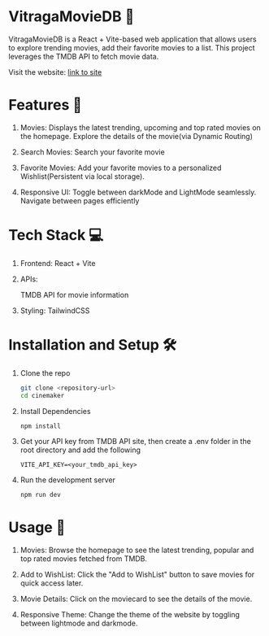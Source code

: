 # VitragaMovieDB 🎥

VitragaMovieDB is a React + Vite-based web application that allows users to explore trending movies, add their favorite movies to a list. This project leverages the TMDB API to fetch movie data.

Visit the website: [link to site](https://vitraga-assignment.vercel.app/)

# Features 🚀

1. Movies: Displays the latest trending, upcoming and top rated movies on the homepage. Explore the details of the movie(via Dynamic Routing)

2. Search Movies: Search your favorite movie

3. Favorite Movies: Add your favorite movies to a personalized Wishlist(Persistent via local storage).

4. Responsive UI: Toggle between darkMode and LightMode seamlessly. Navigate between pages efficiently

# Tech Stack 💻
1. Frontend: React + Vite

2. APIs:

    TMDB API for movie information

3. Styling: TailwindCSS

# Installation and Setup 🛠️

1. Clone the repo

   ``` bash
   git clone <repository-url>
   cd cinemaker

   ```

2. Install Dependencies

   ``` bash
   npm install
   ```

3. Get your API key from TMDB API site, then create a .env folder in the root directory and add the following
   ``` .env
   VITE_API_KEY=<your_tmdb_api_key>
   ```

4. Run the development server
   ``` bash
   npm run dev
   ```

# Usage 📖
1. Movies:
  Browse the homepage to see the latest trending, popular and top rated movies fetched from TMDB.

2. Add to WishList:
  Click the "Add to WishList" button to save movies for quick access later.

3. Movie Details:
   Click on the moviecard to see the details of the movie.

4. Responsive Theme:
   Change the theme of the website by toggling between lightmode and darkmode.
